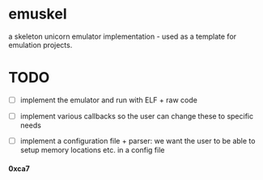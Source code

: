 # emuskel
a skeleton unicorn emulator implementation - used as a template for emulation projects.

# TODO

- [ ] implement the emulator and run with ELF + raw code
- [ ] implement various callbacks so the user can change these to specific needs
- [ ] implement a configuration file + parser: we want the user to be able to setup memory locations etc. in a config file


#### 0xca7